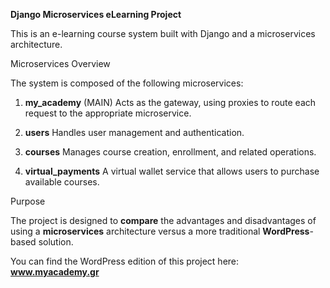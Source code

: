 **Django Microservices eLearning Project**

This is an e-learning course system built with Django and a microservices architecture.

Microservices Overview

The system is composed of the following microservices:

1. **my_academy** (MAIN)
Acts as the gateway, using proxies to route each request to the appropriate microservice.

2. **users**
Handles user management and authentication.

3. **courses**
Manages course creation, enrollment, and related operations.

4. **virtual_payments**
A virtual wallet service that allows users to purchase available courses.

Purpose

The project is designed to **compare** the advantages and disadvantages of using a **microservices** architecture versus a more traditional **WordPress**-based solution.

You can find the WordPress edition of this project here: **www.myacademy.gr**
